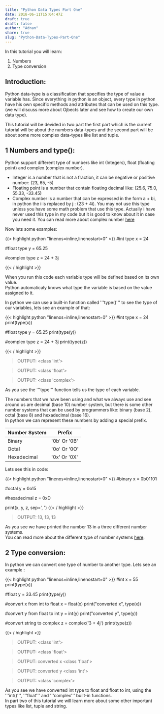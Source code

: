 ```yaml
---
title: "Python Data Types Part One"
date: 2018-06-11T15:04:47Z
draft: true
draft: false
author: "Adnan"
share: true
slug: "Python-Data-Types-Part-One"
---
```

In this tutorial you will learn:

1. Numbers
2. Type conversion

Introduction:
-------------
Python data-type is a classification that specifies the type of value a variable has.
Since everything in python is an object, every type in python have his own specific methods and attributes that can be used on this type.
(we will discuss more about Ojbects later and see how to create our own data type).<br/>

This tutorial will be devided in two part the first part which is the current tutorial will be about the numbers data-types and 
the second part will be about some more complex data-types like list and tuple.

1 Numbers and type():
---------------------
Python support different type of numbers like int (Integers), float (floating point) and complex (complex number).<br/>

* Integer is a number that is not a fraction, it can be negative or positive number: (23, 65, -5)
* Floating point is a number that contain floating decimal like: (25.6, 75.0, 55.33, -33.45)
* Complex number is a number that can be expressed in the form a + bi, in python the i is replaced by j : (23 + 4i).
You may not use this type unless you have some math problem that use this type. Actually i have never used this type in my code
but it is good to know about it in case you need it.
You can read more about complex number [here](https://en.wikipedia.org/wiki/Complex_number)

Now lets some examples:

{{< highlight python "linenos=inline,linenostart=0" >}}
#int type
x = 24

#float type
y = 65.25

#complex type
z = 24 + 3j

{{< / highlight >}}

When you run this code each variable type will be defined based on its own value.<br/>
Python automaticaly knows what type the variable is based on the value assigned to it.<br/>

In python we can use a built-in function called '''type()''' to see the type of our variables, lets see an example of that:

{{< highlight python "linenos=inline,linenostart=0" >}}
#int type
x = 24
print(type(x))

#float type
y = 65.25
print(type(y))

#complex type
z = 24 + 3j
print(type(z))

{{< / highlight >}}

> OUTPUT: \<class 'int'\>

> OUTPUT: \<class 'float'\>

> OUTPUT: \<class 'complex'\>

As you see the '''type''' function tells us the type of each variable.<br/>

The numbers that we have been using and what we always use and see around us are decimal (base 10) number system, but there is some other number systems
that can be used by programmers like: binary (base 2), octal (base 8) and hexadecimal (base 16).<br/>
In python we can represent these numbers by adding a special prefix.<br/>

|Number System  |Prefix         |
|---------------|---------------|
|Binary         | '0b' Or '0B'  |
|Octal          | '0o' Or '0O'  |
|Hexadecimal    | '0x' Or '0X'  |

Lets see this in code:

{{< highlight python "linenos=inline,linenostart=0" >}}
#binary
x = 0b01101

#octal
y = 0o15

#hexadecimal
z = 0xD

print(x, y, z, sep=', ')
{{< / highlight >}}

> OUTPUT: 13, 13, 13

As you see we have printed the number 13 in a three different number systems.<br/>
You can read more about the different type of number systems [here](https://www.rapidtables.com/math/number/Numeral_system.html).

2 Type conversion:
------------------
In python we can convert one type of number to another type. Lets see an example :

{{< highlight python "linenos=inline,linenostart=0" >}}
#int
x = 55
print(type(x))

#float 
y = 33.45
print(type(y))

#convert x from int to float
x = float(x)
print("converted x", type(x))

#convert y from float to int
y = int(y)
print("converted y", type(y))

#convert string to complex
z = complex('3 + 4j')
print(type(z))

{{< / highlight >}}

> OUTPUT: \<class 'int'\>

> OUTPUT: \<class 'float'\>

> OUTPUT: converted x \<class 'float'\>

> OUTPUT: converted y \<class 'int'\>

> OUTPUT: \<class 'complex'\>

As you see we have converted int type to float and float to int, using the '''int()''', '''float''' and '''complex''' built-in functions.<br/>
In part two of this tutorial we will learn more about some other important types like list, tuple and string.<br/>
